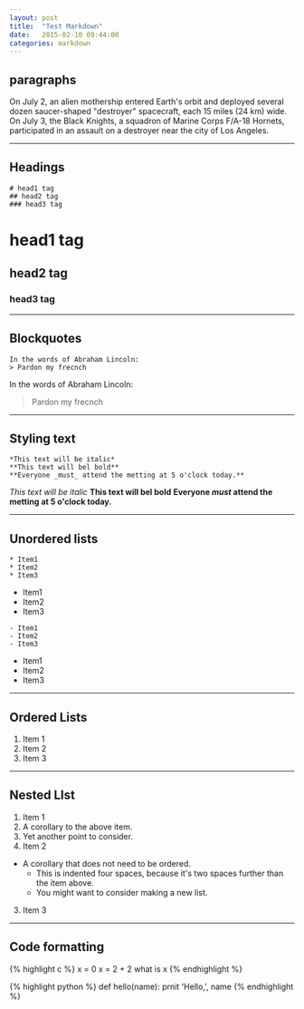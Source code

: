 ```yaml
---
layout: post
title:  "Test Markdown"
date:   2015-02-10 09:44:00
categories: markdown
---
```


## paragraphs

On July 2, an alien mothership entered Earth's orbit and deployed several dozen saucer-shaped "destroyer" spacecraft, each 15 miles (24 km) wide.
On July 3, the Black Knights, a squadron of Marine Corps F/A-18 Hornets, participated in an assault on a destroyer near the city of Los Angeles.

---

## Headings
```
# head1 tag
## head2 tag
### head3 tag
```

# head1 tag

## head2 tag

### head3 tag

---

## Blockquotes
```
In the words of Abraham Lincoln: 
> Pardon my frecnch 
```

In the words of Abraham Lincoln: 
> Pardon my frecnch 

---

## Styling text
```
*This text will be italic*
**This text will bel bold**
**Everyone _must_ attend the metting at 5 o'clock today.**
```

*This text will be italic*
**This text will bel bold**
**Everyone _must_ attend the metting at 5 o'clock today.**

---

## Unordered lists

```
* Item1
* Item2
* Item3
```

* Item1
* Item2
* Item3

```
- Item1
- Item2
- Item3
```

- Item1
- Item2
- Item3

---

## Ordered Lists
1. Item 1
2. Item 2
3. Item 3

---

## Nested LIst
1. Item 1
  1. A corollary to the above item.
  2. Yet another point to consider.
2. Item 2
  * A corollary that does not need to be ordered.
    * This is indented four spaces, because it's two spaces further than the item above.
    * You might want to consider making a new list.
3. Item 3

---

## Code formatting
{% highlight c %}
x = 0
x = 2 + 2
what is x
{% endhighlight %}

{% highlight python %}
def hello(name):
	prnit 'Hello,', name
{% endhighlight %}
